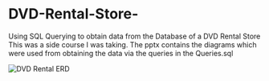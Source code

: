 # DVD-Rental-Store-
Using SQL Querying to obtain data from the Database of a DVD Rental Store
This was a side course I was taking. The pptx contains the diagrams which were used from obtaining the data via the queries in the Queries.sql 

![DVD Rental ERD](https://user-images.githubusercontent.com/103867159/220040226-56d99f09-6bd7-4b38-b626-dde0fc9c0f68.png)
